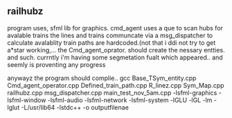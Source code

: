 
## railhubz

program uses, sfml lib for graphics.
cmd_agent uses a que to scan hubs for avalable trains
the lines and trains communcate via a msg_dispatcher to calculate avalablity
train paths are hardcoded.(not that i ddi not try to get a*star working,...
the Cmd_agent_oprator. should create the nessary entties. and such.
currntly i'm having some segmetation fualt which appeared.. and seemly is proventing any progress

anywayz 
the program should complie.. 
gcc Base_TSym_entity.cpp Cmd_agent_operator.cpp Defined_train_path.cpp R_linez.cpp Sym_Map.cpp
railhubz.cpp msg_dispatcher.cpp main_test_nov_5am.cpp
-lsfml-graphics -lsfml-window -lsfml-audio -lsfml-network -lsfml-system -lGLU -lGL -lm -lglut -L/usr/lib64 -lstdc++ -o outputfilenae

